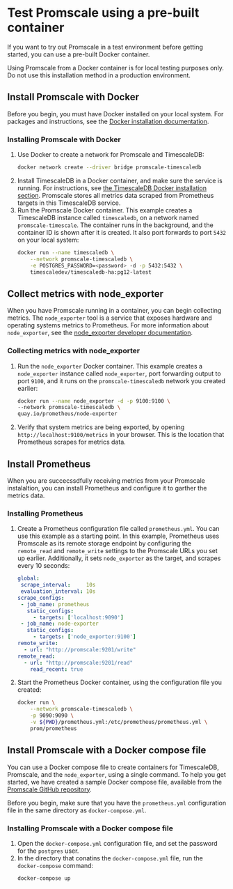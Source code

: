 # Test Promscale using a pre-built container
If you want to try out Promscale in a test environment before getting started,
you can use a pre-built Docker container.

<highlight type="important">
Using Promscale from a Docker container is for local testing purposes only. Do
not use this installation method in a production environment.
</highlight>

## Install Promscale with Docker
Before you begin, you must have Docker installed on your local system. For
packages and instructions, see the
[Docker installation documentation][docker-install].

<procedure>

### Installing Promscale with Docker
1.  Use Docker to create a network for Promscale and TimescaleDB:
    ```bash
    docker network create --driver bridge promscale-timescaledb
    ```
1.  Install TimescaleDB in a Docker container, and make sure the service is
    running. For instructions, see
    [the TimescaleDB Docker installation section][tsdb-docker]. Promscale stores
    all metrics data scraped from Prometheus targets in this TimescaleDB service.
1.  Run the Promscale Docker container. This example creates a TimescaleDB
    instance called `timescaledb`, on a network named `promscale-timescale`. The
    container runs in the background, and the container ID is shown after it is
    created. It also port forwards to port `5432` on your local system:
    ```bash
    docker run --name timescaledb \
        --network promscale-timescaledb \
        -e POSTGRES_PASSWORD=<password> -d -p 5432:5432 \
        timescaledev/timescaledb-ha:pg12-latest
    ```

</procedure>

## Collect metrics with node_exporter
When you have Promscale running in a container, you can begin collecting metrics. The `node_exporter` tool is a service that exposes hardware and operating systems metrics to Prometheus. For more information about `node_exporter`, see the [node_exporter developer documentation][gh-node-exporter].

<procedure>

### Collecting metrics with node_exporter
1.  Run the `node_exporter` Docker container. This example creates
    a `node_exporter` instance called `node_exporter`, port forwarding output to
    port `9100`, and it runs on the `promscale-timescaledb` network you created
    earlier:
    ```bash
    docker run --name node_exporter -d -p 9100:9100 \
    --network promscale-timescaledb \
    quay.io/prometheus/node-exporter
    ```
1.  Verify that system metrics are being exported, by opening
    `http://localhost:9100/metrics` in your browser. This is the location that
    Prometheus scrapes for metrics data.

</procedure>

## Install Prometheus
When you are succecssdfully receiving metrics from your Promscale instalaltion, you can install Prometheus and configure it to garther the metrics data.

<prcoedure>

### Installing Prometheus

1.  Create a Prometheus configuration file called `prometheus.yml`. You can use
    this example as a starting point. In this example, Prometheus uses Promscale
    as its remote storage endpoint by configuring the `remote_read` and
    `remote_write` settings to the Promscale URLs you set up earlier.
    Additionally, it sets `node_exporter` as the target, and scrapes every
    10&nbsp;seconds:
    ```yaml
    global:
     scrape_interval:     10s
     evaluation_interval: 10s
    scrape_configs:
     - job_name: prometheus
       static_configs:
         - targets: ['localhost:9090']
     - job_name: node-exporter
       static_configs:
         - targets: ['node_exporter:9100']
    remote_write:
      - url: "http://promscale:9201/write"
    remote_read:
      - url: "http://promscale:9201/read"
        read_recent: true
    ```
1.  Start the Prometheus Docker container, using the configuration file you
    created:
    ```bash
    docker run \
        --network promscale-timescaledb \
        -p 9090:9090 \
        -v ${PWD}/prometheus.yml:/etc/prometheus/prometheus.yml \
        prom/prometheus
    ```

## Install Promscale with a Docker compose file
You can use a Docker compose file to create containers for TimescaleDB, Promscale, and the `node_exporter`, using a single command. To help you get started, we have created a sample Docker compose file, available from the [Promscale GitHub repository][promscale-docker-compose].

Before you begin, make sure that you have the `prometheus.yml` configuration file in the same directory as `docker-compose.yml`.

<procedure>

### Installing Promscale with a Docker compose file
1.  Open the `docker-compose.yml` configuration file, and set the password for
    the `postgres` user.
1.  In the directory that conatins the `docker-compose.yml` file, run the
    `docker-compose` command:
    ```bash
    docker-compose up
    ```

[promscale-docker-compose]: https://github.com/timescale/promscale/blob/master/docker-compose/docker-compose.yaml
[docker-install]: https://docs.docker.com/get-docker/
[tsdb-docker]: timescaledb/how-to-guides/install-timescaledb/installation-docker.md
[gh-node-exporter]: https://github.com/prometheus/node_exporter#node-exporter
